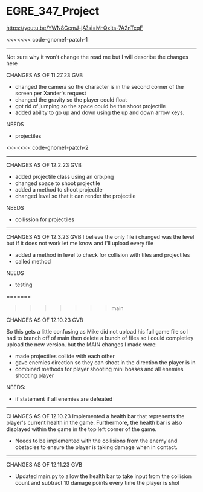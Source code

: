 # EGRE_347_Project

https://youtu.be/YWN8GcmJ-jA?si=M-QxIts-7A2nTcqF

<<<<<<< code-gnome1-patch-1
_______________________________________________________________________________
Not sure why it won't change the read me but I will describe the changes here

CHANGES AS OF 11.27.23   GVB
- changed the camera so the character is in the second corner of the screen per Xander's request
- changed the gravity so the player could float
- got rid of jumping so the space could be the shoot projectile
- added ability to go up and down using the up and down arrow keys.

NEEDS
- projectiles

<<<<<<< code-gnome1-patch-2
_______________________________________________________________________________
CHANGES AS OF 12.2.23   GVB
- added projectile class using an orb.png
- changed space to shoot projectile
- added a method to shoot projectile
- changed level so that it can render the projectile

NEEDS
- collission for projectiles

_______________________________________________________________________________
CHANGES AS OF 12.3.23   GVB
I believe the only file i changed was the level but if it does not work let me know and I'll upload every file
- added a method in level to check for collision with tiles and projectiles
- called method

NEEDS
- testing

=======
>>>>>>> main
>>>>>>
CHANGES AS OF 12.10.23  GVB

So this gets a little confusing as Mike did not upload his full game file so I had to branch off of main then delete a bunch of files so i could completley upload the new version. but the MAIN changes I made were:

- made projectiles collide with each other
- gave enemies direction so they can shoot in the direction the player is in
- combined methods for player shooting mini bosses and all enemies shooting player

NEEDS:
- if statement if all enemies are defeated

------------------------------------------------------------------------------------
CHANGES AS OF 12.10.23 
Implemented a  health bar that represents the player's current health in the game. Furthermore, the health bar is also displayed within the game in the top left corner of the game. 

- Needs to be implemented with the collisions from the enemy and obstacles to ensure the player is taking damage when in contact. 
____________________________________________________________________________________
CHANGES AS OF 12.11.23 GVB
- Updated main.py to allow the health bar to take input from the collision count and subtract 10 damage points every time the player is shot
  
